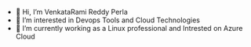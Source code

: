 - 👋 Hi, I’m VenkataRami Reddy Perla
- 👀 I’m interested in Devops Tools and Cloud Technologies 
- 🌱 I’m currently working as a Linux professional and Intrested on Azure Cloud

<!---
venkatramreddys/venkatramreddys is a ✨ special ✨ repository because its `README.md` (this file) appears on your GitHub profile.
You can click the Preview link to take a look at your changes.
--->
